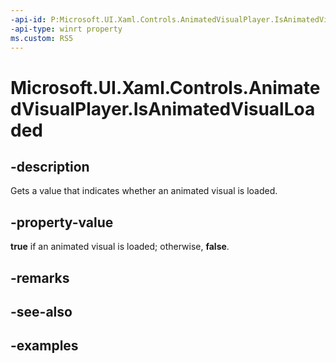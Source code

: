 ```yaml
---
-api-id: P:Microsoft.UI.Xaml.Controls.AnimatedVisualPlayer.IsAnimatedVisualLoaded
-api-type: winrt property
ms.custom: RS5
---
```


<!-- Property syntax.
public bool IsAnimatedVisualLoaded { get; }
-->

# Microsoft.UI.Xaml.Controls.AnimatedVisualPlayer.IsAnimatedVisualLoaded

## -description

Gets a value that indicates whether an animated visual is loaded.

## -property-value

**true** if an animated visual is loaded; otherwise, **false**.

## -remarks

## -see-also

## -examples

